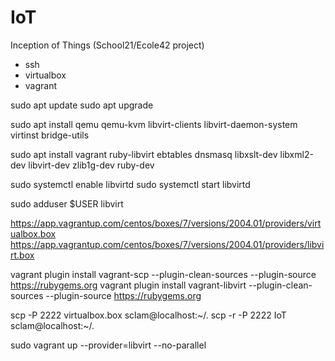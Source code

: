 # IoT
Inception of Things (School21/Ecole42 project)

- ssh
- virtualbox
- vagrant

sudo apt update
sudo apt upgrade

sudo apt install qemu qemu-kvm libvirt-clients libvirt-daemon-system virtinst bridge-utils

sudo apt install vagrant ruby-libvirt ebtables dnsmasq libxslt-dev libxml2-dev libvirt-dev zlib1g-dev ruby-dev

sudo systemctl enable libvirtd
sudo systemctl start libvirtd

sudo adduser $USER libvirt

https://app.vagrantup.com/centos/boxes/7/versions/2004.01/providers/virtualbox.box
https://app.vagrantup.com/centos/boxes/7/versions/2004.01/providers/libvirt.box

vagrant plugin install vagrant-scp --plugin-clean-sources --plugin-source https://rubygems.org
vagrant plugin install vagrant-libvirt --plugin-clean-sources --plugin-source https://rubygems.org

scp -P 2222 virtualbox.box sclam@localhost:~/.
scp -r -P 2222 IoT sclam@localhost:~/.

sudo vagrant up --provider=libvirt --no-parallel